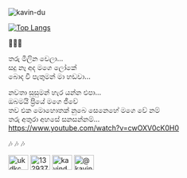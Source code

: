 
<p align="left"> <img src="https://komarev.com/ghpvc/?username=kavin-du&label=Profile%20views&color=0e75b6&style=flat" alt="kavin-du" /> </p>


[![Top Langs](https://github-readme-stats.vercel.app/api/top-langs/?username=kavin-du&layout=compact&hide=jupyter%20notebook)](https://github.com/anuraghazra/github-readme-stats)

🎵🎵🎵

තරු මිලින වෙලා... <br>
සදු නෑ අද මගෙ ලෝකේ <br>
බොද වී පැතුමන් මා හඩවා... <br>

නවතා සුසුමන් හැර යන්න එපා... <br>
ඔබමයි ප්‍රියේ මගෙ ජීවේ <br>
තව එක මොහොතක් නුබෙ සෙනෙහේ මගෙ වේ නම් <br>
තරු අතුරා අහසේ සනසන්නම්... <br>
https://www.youtube.com/watch?v=cwOXV0cK0H0

🎶 🎶 🎶



<p align="left">
<a href="https://www.hackerrank.com/ukdkcm" target="blank"><img align="center" src="https://raw.githubusercontent.com/rahuldkjain/github-profile-readme-generator/master/src/images/icons/Social/hackerrank.svg" alt="ukdkcm" height="30" width="40" /></a>
<a href="https://stackoverflow.com/users/13293773" target="blank"><img align="center" src="https://raw.githubusercontent.com/rahuldkjain/github-profile-readme-generator/master/src/images/icons/Social/stack-overflow.svg" alt="13293773" height="30" width="40" /></a>
<a href="https://kaggle.com/kavinduchamith" target="blank"><img align="center" src="https://raw.githubusercontent.com/rahuldkjain/github-profile-readme-generator/master/src/images/icons/Social/kaggle.svg" alt="kavinduchamith" height="30" width="40" /></a>
<a href="https://medium.com/@kavin-du" target="blank"><img align="center" src="https://raw.githubusercontent.com/rahuldkjain/github-profile-readme-generator/master/src/images/icons/Social/medium.svg" alt="@kavin-du" height="30" width="40" /></a>
</p>
